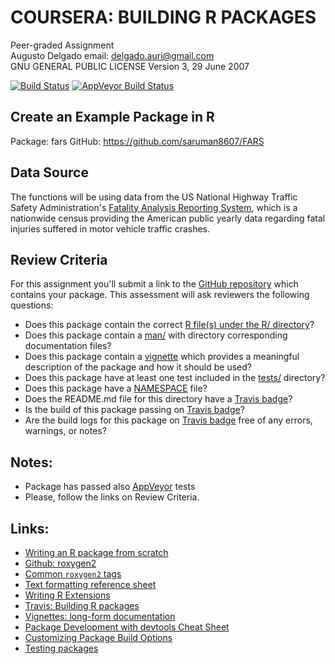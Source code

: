 # COURSERA: BUILDING R PACKAGES
Peer-graded Assignment   
Augusto Delgado
email: delgado.auri@gmail.com   
GNU GENERAL PUBLIC LICENSE Version 3, 29 June 2007   

[![Build Status](https://travis-ci.com/saruman8607/FARS.svg?branch=master)](https://travis-ci.com/saruman8607/FARS) [![AppVeyor Build Status](https://ci.appveyor.com/api/projects/status/github/EnriquePH/FARS?branch=master&svg=true)](https://travis-ci.com/saruman8607/FARS)

## Create an Example Package in R 

Package: fars
GitHub:  https://github.com/saruman8607/FARS

## Data Source

The functions will be using data from the US National Highway Traffic Safety 
Administration's [Fatality Analysis Reporting 
System](https://www.nhtsa.gov/research-data/fatality-analysis-reporting-system-fars),
which is a nationwide census providing the American public yearly data regarding
fatal injuries suffered in motor vehicle traffic crashes.

## Review Criteria

For this assignment you'll submit a link to the [GitHub repository](https://github.com/saruman8607/FARS) which contains
your package. This assessment will ask reviewers the following questions:

* Does this package contain the correct [R file(s) under the R/ directory](https://github.com/saruman8607/FARS/tree/master/R)?   
* Does this package contain a 
[man/](https://github.com/saruman8607/FARS/tree/master/man) with directory
corresponding documentation files?
* Does this package contain a 
[vignette](https://github.com/saruman8607/FARS/blob/master/vignettes/fars.Rmd) 
which provides a meaningful description of the package and how it should be 
used?
* Does this package have at least one test included in the [tests/](https://github.com/saruman8607/FARS/tree/master/tests/testthat) directory?
* Does this package have a [NAMESPACE](https://github.com/saruman8607/FARS/blob/master/NAMESPACE) file?
* Does the README.md file for this directory have a [Travis badge](https://travis-ci.com/saruman8607/FARS)?
* Is the build of this package passing on [Travis badge](https://travis-ci.com/saruman8607/FARS)?
* Are the build logs for this package on [Travis badge](https://travis-ci.com/saruman8607/FARS) free of any errors, warnings, or notes?

## Notes:

* Package has passed also
[AppVeyor](https://ci.appveyor.com/project/EnriquePH/FARS) tests   
* Please, follow the links on Review Criteria.

## Links:
* [Writing an R package from scratch](https://hilaryparker.com/2014/04/29/writing-an-r-package-from-scratch/)    
* [Github: roxygen2](https://github.com/klutometis/roxygen#roxygen2)   
* [Common `roxygen2` tags](https://bookdown.org/rdpeng/RProgDA/documentation.html#common-roxygen2-tags)
* [Text formatting reference sheet](https://cran.r-project.org/web/packages/roxygen2/vignettes/formatting.html)
* [Writing R Extensions](https://cran.r-project.org/doc/manuals/R-exts.html#Creating-R-packages)
* [Travis: Building R packages](https://docs.travis-ci.com/user/languages/r/)
* [Vignettes: long-form documentation](http://r-pkgs.had.co.nz/vignettes.html)
* [Package Development with devtools Cheat Sheet](https://www.rstudio.com/wp-content/uploads/2015/03/devtools-cheatsheet.pdf)
* [Customizing Package Build Options](https://support.rstudio.com/hc/en-us/articles/200486518-Customizing-Package-Build-Options)
* [Testing packages](http://r-pkgs.had.co.nz/tests.html)
